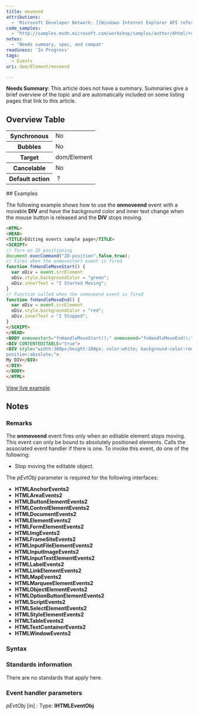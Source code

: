 ```yaml
---
title: moveend
attributions:
  - 'Microsoft Developer Network: [[Windows Internet Explorer API reference](http://msdn.microsoft.com/en-us/library/ie/hh828809%28v=vs.85%29.aspx) Article]'
code_samples:
  - 'http://samples.msdn.microsoft.com/workshop/samples/author/dhtml/refs/onmovestartendEx1.htm'
notes:
  - 'Needs summary, spec, and compat'
readiness: 'In Progress'
tags:
  - Events
uri: dom/Element/moveend

---
```

**Needs Summary**: This article does not have a summary. Summaries give a brief overview of the topic and are automatically included on some listing pages that link to this article.

## Overview Table

<table class="wikitable">
<tr>
<th>
Synchronous

</th>
<td>
No

</td>
</tr>
<tr>
<th>
Bubbles

</th>
<td>
No

</td>
</tr>
<tr>
<th>
Target

</th>
<td>
dom/Element

</td>
</tr>
<tr>
<th>
Cancelable

</th>
<td>
No

</td>
</tr>
<tr>
<th>
Default action

</th>
<td>
 ?

</td>
</tr>
</table>
## Examples

The following example shows how to use the **onmoveend** event with a movable **DIV** and have the background color and inner text change when the mouse button is released and the **DIV** stops moving.

``` html
<HTML>
<HEAD>
<TITLE>Editing events sample page</TITLE>
<SCRIPT>
// Turn on 2D positioning
document.execCommand("2D-position",false,true);
// Fires when the onmovestart event is fired
function fnHandleMoveStart() {
  var oDiv = event.srcElement
  oDiv.style.backgroundColor = "green";
  oDiv.innerText = "I Started Moving";
}
// Function called when the onmoveend event is fired
function fnHandleMoveEnd() {
  var oDiv = event.srcElement
  oDiv.style.backgroundColor = "red";
  oDiv.innerText = "I Stopped";
}
</SCRIPT>
</HEAD>
<BODY onmovestart="fnHandleMoveStart();" onmoveend="fnHandleMoveEnd();">
<DIV CONTENTEDITABLE="true">
<DIV style="width:300px;height:100px; color:white; background-color:red;
position:absolute;">
My DIV</DIV>
</DIV>
</BODY>
</HTML>
```

[View live example](http://samples.msdn.microsoft.com/workshop/samples/author/dhtml/refs/onmovestartendEx1.htm)

## Notes

### Remarks

The **onmoveend** event fires only when an editable element stops moving. This event can only be bound to absolutely positioned elements. Calls the associated event handler if there is one. To invoke this event, do one of the following:

-   Stop moving the editable object.

The *pEvtObj* parameter is required for the following interfaces:

-   **HTMLAnchorEvents2**
-   **HTMLAreaEvents2**
-   **HTMLButtonElementEvents2**
-   **HTMLControlElementEvents2**
-   **HTMLDocumentEvents2**
-   **HTMLElementEvents2**
-   **HTMLFormElementEvents2**
-   **HTMLImgEvents2**
-   **HTMLFrameSiteEvents2**
-   **HTMLInputFileElementEvents2**
-   **HTMLInputImageEvents2**
-   **HTMLInputTextElementEvents2**
-   **HTMLLabelEvents2**
-   **HTMLLinkElementEvents2**
-   **HTMLMapEvents2**
-   **HTMLMarqueeElementEvents2**
-   **HTMLObjectElementEvents2**
-   **HTMLOptionButtonElementEvents2**
-   **HTMLScriptEvents2**
-   **HTMLSelectElementEvents2**
-   **HTMLStyleElementEvents2**
-   **HTMLTableEvents2**
-   **HTMLTextContainerEvents2**
-   **HTMLWindowEvents2**

### Syntax

### Standards information

There are no standards that apply here.

### Event handler parameters

*pEvtObj* [in]
:   Type: ****IHTMLEventObj****

